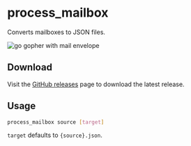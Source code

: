 # process_mailbox

Converts mailboxes to JSON files.

![go gopher with mail envelope](https://software-agenten.addpixel.net/static/process_mailbox.svg)

## Download

Visit the [GitHub releases](https://github.com/SoftwareAgenten/process_mailbox/releases) page to download the latest release.

## Usage

```bash
process_mailbox source [target]
```

`target` defaults to `{source}.json`.